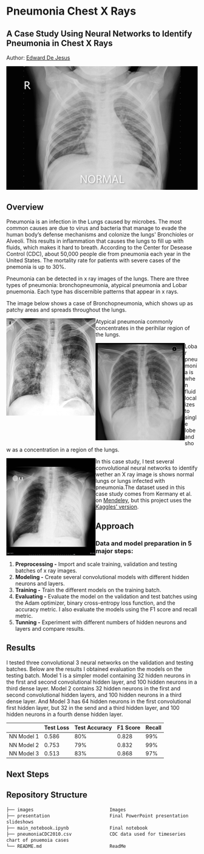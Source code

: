 # Pneumonia Chest X Rays
## A Case Study Using Neural Networks to Identify Pneumonia in Chest X Rays
Author: [Edward De Jesus](https://github.com/edejesus196)

<p><img src="./images/normal-pneumonia-animation.gif" alt="Header"></p>

## Overview
Pneumonia is an infection in the Lungs caused by microbes. The most common causes are due to virus and bacteria that manage to evade the human body’s defense mechanisms and colonize the lungs' Bronchioles or Alveoli. This results in inflammation that causes the lungs to fill up with fluids, which makes it hard to breath. According to the Center for Desease Control (CDC), about 50,000 people die from pneumonia each year in the United States. The mortality rate for patients with severe cases of the pnemonia is up to 30%.

Pneumonia can be detected in x ray images of the lungs. There are three types of pneumonia: bronchopneumonia, atypical pneumonia and Lobar pnuemonia. Each type has discernible patterns that appear in x rays.

The image below shows a case of Bronchopneumonia, which shows up as patchy areas and spreads throughout the lungs.
<p><img src="./images/X-ray_of_bronchopneumonia.png" width="235" height="256" style="float:left"></p>

Atypical pneumonia commonly  concentrates in the perihilar region of the lungs.
<p><img src="./images/Atypical_pneumonia.jpeg" width="235" height="256" style="float:left"></p>

Lobar pneumonia is when fluid localizes to single lobe and show as a concentration in a region of the lungs.
<p><img src="./images/lobar_pneumonia.jpeg" width="235" height="256" style="float:left"></p>


In this case study, I test several convolutional neural networks to identify wether an X ray image is shows normal lungs or lungs infected with pneumonia.The dataset used in this case study comes from Kermany et al. on [Mendeley](https://data.mendeley.com/datasets/rscbjbr9sj/3), but this project uses the [Kaggles’ version](https://www.kaggle.com/paultimothymooney/chest-xray-pneumonia).


## Approach

### Data and model preparation in 5 major steps:

1. **Preprocessing -** Import and scale training, validation and testing batches of x ray images.
2. **Modeling -** Create several convolutional models with different hidden neurons and layers.
3. **Training -** Train the different models on the training batch.
4. **Evaluating -** Evaluate the model on the validation and test batches using the Adam optimizer, binary cross-entropy loss function, and the accuracy metric. I also evaluate the models using the F1 score and recall metric.
5. **Tunning -** Experiment with different numbers of hidden neurons and layers and compare results.

## Results
I tested three convolutional 3 neural networks on the validation and testing batches. Below are the results I obtained evaluation the models on the testing batch. Model 1 is a simpler model containing 32 hidden neurons in the first and second convolutional hidden layer, and 100 hidden neurons in a third dense layer. Model 2 contains 32 hidden neurons in the first and second convolutional hidden layers, and 100 hidden neurons in a third dense layer. And Model 3 has 64 hidden neurons in the first convolutional first hidden layer, but 32 in the send and a third hidden layer, and 100 hidden neurons in a fourth dense hidden layer.

|          |Test Loss|Test Accuracy|F1 Score|Recall|
|:---------|:--------|:------------|:-------|:-----|
|NN Model 1|0.586    |80%          |0.828   |99%   |
|NN Model 2|0.753    |79%          |0.832   |99%   |
|NN Model 3|0.513    |83%          |0.868   |97%   |

## Next Steps

## Repository Structure
    
    ├── images                            Images
    ├── presentation                      Final PowerPoint presentation slideshows
    ├── main_notebook.ipynb               Final notebook 
    ├── pneumoniaCDC2010.csv              CDC data used for timeseries chart of pnuemoia cases
    └── README.md                         ReadMe